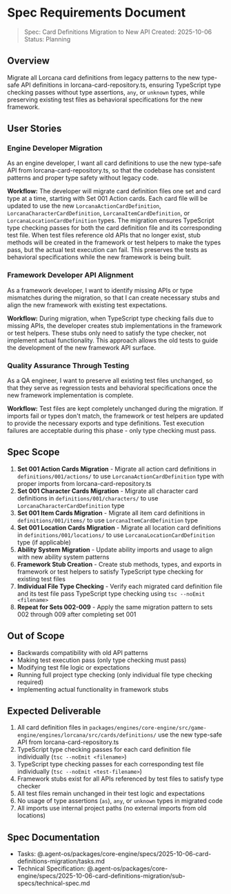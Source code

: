 # Spec Requirements Document

> Spec: Card Definitions Migration to New API
> Created: 2025-10-06
> Status: Planning

## Overview

Migrate all Lorcana card definitions from legacy patterns to the new type-safe API definitions in lorcana-card-repository.ts, ensuring TypeScript type checking passes without type assertions, `any`, or `unknown` types, while preserving existing test files as behavioral specifications for the new framework.

## User Stories

### Engine Developer Migration

As an engine developer, I want all card definitions to use the new type-safe API from lorcana-card-repository.ts, so that the codebase has consistent patterns and proper type safety without legacy code.

**Workflow:** The developer will migrate card definition files one set and card type at a time, starting with Set 001 Action cards. Each card file will be updated to use the new `LorcanaActionCardDefinition`, `LorcanaCharacterCardDefinition`, `LorcanaItemCardDefinition`, or `LorcanaLocationCardDefinition` types. The migration ensures TypeScript type checking passes for both the card definition file and its corresponding test file. When test files reference old APIs that no longer exist, stub methods will be created in the framework or test helpers to make the types pass, but the actual test execution can fail. This preserves the tests as behavioral specifications while the new framework is being built.

### Framework Developer API Alignment

As a framework developer, I want to identify missing APIs or type mismatches during the migration, so that I can create necessary stubs and align the new framework with existing test expectations.

**Workflow:** During migration, when TypeScript type checking fails due to missing APIs, the developer creates stub implementations in the framework or test helpers. These stubs only need to satisfy the type checker, not implement actual functionality. This approach allows the old tests to guide the development of the new framework API surface.

### Quality Assurance Through Testing

As a QA engineer, I want to preserve all existing test files unchanged, so that they serve as regression tests and behavioral specifications once the new framework implementation is complete.

**Workflow:** Test files are kept completely unchanged during the migration. If imports fail or types don't match, the framework or test helpers are updated to provide the necessary exports and type definitions. Test execution failures are acceptable during this phase - only type checking must pass.

## Spec Scope

1. **Set 001 Action Cards Migration** - Migrate all action card definitions in `definitions/001/actions/` to use `LorcanaActionCardDefinition` type with proper imports from lorcana-card-repository.ts
2. **Set 001 Character Cards Migration** - Migrate all character card definitions in `definitions/001/characters/` to use `LorcanaCharacterCardDefinition` type
3. **Set 001 Item Cards Migration** - Migrate all item card definitions in `definitions/001/items/` to use `LorcanaItemCardDefinition` type
4. **Set 001 Location Cards Migration** - Migrate all location card definitions in `definitions/001/locations/` to use `LorcanaLocationCardDefinition` type (if applicable)
5. **Ability System Migration** - Update ability imports and usage to align with new ability system patterns
6. **Framework Stub Creation** - Create stub methods, types, and exports in framework or test helpers to satisfy TypeScript type checking for existing test files
7. **Individual File Type Checking** - Verify each migrated card definition file and its test file pass TypeScript type checking using `tsc --noEmit <filename>`
8. **Repeat for Sets 002-009** - Apply the same migration pattern to sets 002 through 009 after completing set 001

## Out of Scope

- Backwards compatibility with old API patterns
- Making test execution pass (only type checking must pass)
- Modifying test file logic or expectations
- Running full project type checking (only individual file type checking required)
- Implementing actual functionality in framework stubs

## Expected Deliverable

1. All card definition files in `packages/engines/core-engine/src/game-engine/engines/lorcana/src/cards/definitions/` use the new type-safe API from lorcana-card-repository.ts
2. TypeScript type checking passes for each card definition file individually (`tsc --noEmit <filename>`)
3. TypeScript type checking passes for each corresponding test file individually (`tsc --noEmit <test-filename>`)
4. Framework stubs exist for all APIs referenced by test files to satisfy type checker
5. All test files remain unchanged in their test logic and expectations
6. No usage of type assertions (`as`), `any`, or `unknown` types in migrated code
7. All imports use internal project paths (no external imports from old locations)

## Spec Documentation

- Tasks: @.agent-os/packages/core-engine/specs/2025-10-06-card-definitions-migration/tasks.md
- Technical Specification: @.agent-os/packages/core-engine/specs/2025-10-06-card-definitions-migration/sub-specs/technical-spec.md
